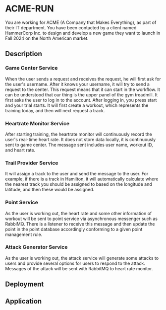 # ACME-RUN
You are working for ACME (A Company that Makes Everything), as part of their IT department. You have been contacted by a client named HammerCorp Inc. to design and develop a new game they want to launch in Fall 2024 on the North American market. 

## Description
### Game Center Service
When the user sends a request and receives the request, he will first ask for the user's username. After it knows your username, it will try to send a request to the center. This request means that it can start in the workflow. It can be understood that our thing is the upper panel of the gym treadmill. It first asks the user to log in to the account. After logging in, you press start and your trial starts. It will first create a workout, which represents the training today, and then will next request a track. 

### Heartrate Monitor Service
After starting training, the heartrate monitor will continuously record the user's real-time heart rate. It does not store data locally, it is continuously sent to game center. The message sent includes user name, workout ID, and heart rate.

### Trail Provider Service
It will assign a track to the user and send the message to the user. For example, if there is a track in Hamilton, it will automatically calculate where the nearest track you should be assigned to based on the longitude and latitude, and then these would be assigned.

### Point Service
As the user is working out, the heart rate and some other information of workout will be sent to point service via asynchronous messenger such as RabbiMQ. There is a listener to receive this message and then update the point in the point database accordingly conforming to a given point management rule.

### Attack Generator Service
As the user is working out, the attack service will generate some attacks to users and provide several options for users to respond to the attack. Messages of the attack will be sent with RabbitMQ to heart rate monitor.

## Deployment

## Application
